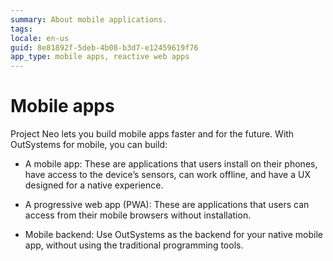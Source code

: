 ```yaml
---
summary: About mobile applications.
tags:
locale: en-us
guid: 8e81892f-5deb-4b08-b3d7-e12459619f76
app_type: mobile apps, reactive web apps
---
```


# Mobile apps

Project Neo lets you build mobile apps faster and for the future. With OutSystems for mobile, you can build:

* A mobile app: These are applications that users install on their phones, have access to the device’s sensors, can work offline, and have a UX designed for a native experience.

* A progressive web app (PWA): These are applications that users can access from their mobile browsers without installation.

* Mobile backend: Use OutSystems as the backend for your native mobile app, without using the traditional programming tools.